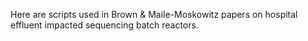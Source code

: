 Here are scripts used in Brown & Maile-Moskowitz papers on hospital effluent impacted sequencing batch reactors.
